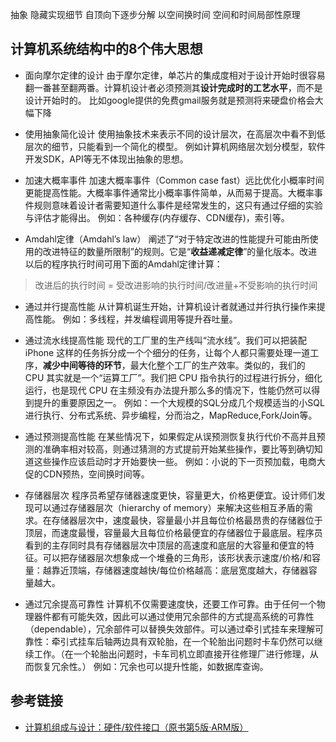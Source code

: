 抽象
隐藏实现细节
自顶向下逐步分解
以空间换时间
空间和时间局部性原理


## 计算机系统结构中的8个伟大思想

* 面向摩尔定律的设计
由于摩尔定律，单芯片的集成度相对于设计开始时很容易翻一番甚至翻两番。计算机设计者必须预测其**设计完成时的工艺水平**，而不是设计开始时的。
比如google提供的免费gmail服务就是预测将来硬盘价格会大幅下降


* 使用抽象简化设计
使用抽象技术来表示不同的设计层次，在高层次中看不到低层次的细节，只能看到一个简化的模型。
例如计算机网络层次划分模型，软件开发SDK，API等无不体现出抽象的思想。


* 加速大概率事件
加速大概率事件（Common case fast）远比优化小概率时间更能提高性能。大概率事件通常比小概率事件简单，从而易于提高。大概率事件规则意味着设计者需要知道什么事件是经常发生的，这只有通过仔细的实验与评估才能得出。
例如：各种缓存(内存缓存、CDN缓存)，索引等。


* Amdahl定律（Amdahl’s law）
阐述了“对于特定改进的性能提升可能由所使用的改进特征的数量所限制”的规则。它是“**收益递减定律**”的量化版本。改进以后的程序执行时间可用下面的Amdahl定律计算：
> 改进后的执行时间 = 受改进影响的执行时间/改进量+不受影响的执行时间


* 通过并行提高性能
从计算机诞生开始，计算机设计者就通过并行执行操作来提高性能。
例如：多线程，并发编程调用等提升吞吐量。


* 通过流水线提高性能
现代的工厂里的生产线叫“流水线”。我们可以把装配 iPhone 这样的任务拆分成一个个细分的任务，让每个人都只需要处理一道工序，**减少中间等待的环节**，最大化整个工厂的生产效率。类似的，我们的 CPU 其实就是一个“运算工厂”。我们把 CPU 指令执行的过程进行拆分，细化运行，也是现代 CPU 在主频没有办法提升那么多的情况下，性能仍然可以得到提升的重要原因之一。
例如：一个大规模的SQL分成几个规模适当的小SQL进行执行、分布式系统、异步编程，分而治之，MapReduce,Fork/Join等。


* 通过预测提高性能
在某些情况下，如果假定从误预测恢复执行代价不高并且预测的准确率相对较高，则通过猜测的方式提前开始某些操作，要比等到确切知道这些操作应该启动时才开始要快一些。
例如：小说的下一页预加载，电商大促的CDN预热，空间换时间等。


* 存储器层次
程序员希望存储器速度更快，容量更大，价格更便宜。设计师们发现可以通过存储器层次（hierarchy of memory）来解决这些相互矛盾的需求。在存储器层次中，速度最快，容量最小并且每位价格最昂贵的存储器位于顶层，而速度最慢，容量最大且每位价格最便宜的存储器位于最底层。程序员看到的主存同时具有存储器层次中顶层的高速度和底层的大容量和便宜的特征。可以把存储器层次想象成一个堆叠的三角形，该形状表示速度/价格/和容量：越靠近顶端，存储器速度越快/每位价格越高：底层宽度越大，存储器容量越大。


* 通过冗余提高可靠性
计算机不仅需要速度快，还要工作可靠。由于任何一个物理器件都有可能失效，因此可以通过使用冗余部件的方式提高系统的可靠性（dependable），冗余部件可以替换失效部件。可以通过牵引式挂车来理解可靠性：牵引式挂车后轴两边具有双轮胎，在一个轮胎出问题时卡车仍然可以继续工作。（在一个轮胎出问题时，卡车司机立即直接开往修理厂进行修理，从而恢复冗余性。）
例如：冗余也可以提升性能，如数据库查询。

 
## 参考链接
- [计算机组成与设计：硬件/软件接口（原书第5版·ARM版）](https://book.douban.com/subject/26604008/)

